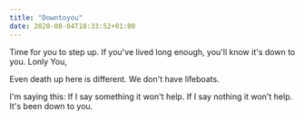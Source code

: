 ```yaml
---
title: "Downtoyou"
date: 2020-08-04T10:33:52+01:00
---
```



Time for you to step up. If you've lived long enough, you'll know it's down to you. Lonly You, 

Even death up here is different.
We don't have lifeboats.

I'm saying this:
If I say something it won't help.
If I say nothing it won't help.
It's been down to you.

